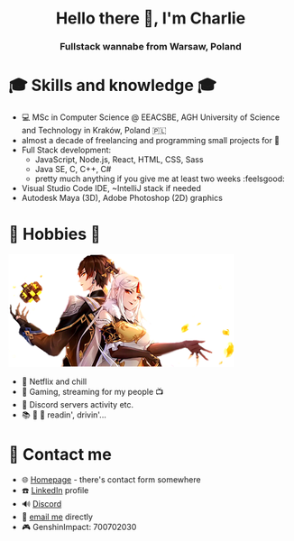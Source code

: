 <h1 align="center">Hello there 👋, I'm Charlie</h1>
<h3 align="center">Fullstack wannabe from Warsaw, Poland</h3>


# :mortar_board: Skills and knowledge :mortar_board:
- :computer: MSc in Computer Science @ EEACSBE, AGH University of Science and Technology in Kraków, Poland :poland:
- almost a decade of freelancing and programming small projects for :money_with_wings: 
- Full Stack development:
  * JavaScript, Node.js, React, HTML, CSS, Sass
  * Java SE, C, C++, C#
  * pretty much anything if you give me at least two weeks :feelsgood:
- Visual Studio Code IDE, ~IntelliJ stack if needed
- Autodesk Maya (3D), Adobe Photoshop (2D) graphics

# 📅 Hobbies 📅

[![picture alt](.images/genshin-splash.png "Hobbies and socials :)")](https://genshin.mihoyo.com/en/)

- :sparkling_heart: Netflix and chill
- :space_invader: Gaming, streaming for my people :tv:
- :speech_balloon: Discord servers activity etc.
- :books: :red_car: :rocket: readin', drivin'...

# :speech_balloon: Contact me
- :globe_with_meridians: [Homepage](https://warchalowski.pl) - there's contact form somewhere
- :telephone: [LinkedIn](https://www.linkedin.com/in/karol-warcha%C5%82owski/) profile
- :loud_sound: [Discord](https://discord.com/users/221202392685871114)
- :e-mail: [email me](mailto:kontakt@warchalowski.pl) directly
- :video_game: GenshinImpact: 700702030 
